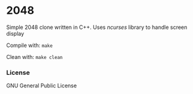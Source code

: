 # 2048

Simple 2048 clone written in C++.
Uses *ncurses* library to handle screen display

Compile with:
`make`

Clean with:
`make clean`

### License
GNU General Public License
